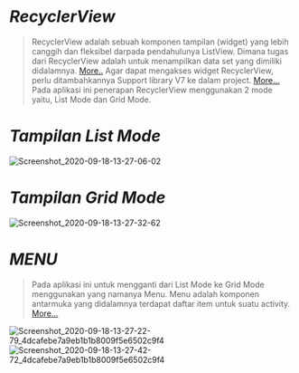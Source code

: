 # ***RecyclerView***
>RecyclerView adalah sebuah komponen tampilan (widget) yang lebih canggih dan fleksibel darpada pendahulunya ListView. Dimana tugas dari RecyclerView adalah untuk menampilkan data set yang dimiliki didalamnya. [More..](https://developer.android.com/guide/topics/ui/layout/recyclerview?hl=id#structure)
>Agar dapat mengakses widget RecyclerView, perlu ditambahkannya Support library V7 ke dalam project. [More...](https://developer.android.com/guide/topics/ui/layout/recyclerview?hl=id#add-support-library)
>Pada aplikasi ini penerapan RecyclerView menggunakan 2 mode yaitu, List Mode dan Grid Mode.

# ***Tampilan List Mode***
![Screenshot_2020-09-18-13-27-06-02](https://user-images.githubusercontent.com/60590053/93569268-80017080-f9bb-11ea-8ea6-6b544670a038.png)
# ***Tampilan Grid Mode***
![Screenshot_2020-09-18-13-27-32-62](https://user-images.githubusercontent.com/60590053/93569280-842d8e00-f9bb-11ea-9d60-97acc99ccc4a.png)
# ***MENU***
>Pada aplikasi ini untuk mengganti dari List Mode ke Grid Mode menggunakan yang namanya Menu.
>Menu adalah komponen antarmuka yang didalamnya terdapat daftar item untuk suatu activity. [More...](https://developer.android.com/guide/topics/ui/menus?hl=id#options-menu)

![Screenshot_2020-09-18-13-27-22-79_4dcafebe7a9eb1b1b8009f5e6502c9f4](https://user-images.githubusercontent.com/60590053/93569286-85f75180-f9bb-11ea-8af9-b720b44d6c05.png)
![Screenshot_2020-09-18-13-27-42-72_4dcafebe7a9eb1b1b8009f5e6502c9f4](https://user-images.githubusercontent.com/60590053/93569294-87c11500-f9bb-11ea-9d67-446ae476f350.png)
